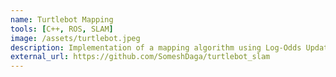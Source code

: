 ```yaml
---
name: Turtlebot Mapping
tools: [C++, ROS, SLAM]
image: /assets/turtlebot.jpeg
description: Implementation of a mapping algorithm using Log-Odds Updates and Bresenham's Line algorithm. A kinect-equipped Turtlebot is used with an Indoor Positioning System for localization 
external_url: https://github.com/SomeshDaga/turtlebot_slam
---
```

